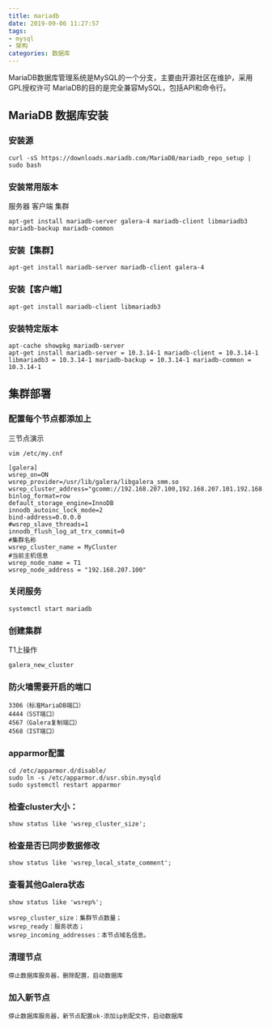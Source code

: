 ```yaml
---
title: mariadb
date: 2019-09-06 11:27:57
tags:
- mysql
- 架构
categories: 数据库
---
```

MariaDB数据库管理系统是MySQL的一个分支，主要由开源社区在维护，采用GPL授权许可 MariaDB的目的是完全兼容MySQL，包括API和命令行。
<!-- more -->

## MariaDB 数据库安装

### 安装源
```
curl -sS https://downloads.mariadb.com/MariaDB/mariadb_repo_setup | sudo bash
```
### 安装常用版本
服务器 客户端 集群
```
apt-get install mariadb-server galera-4 mariadb-client libmariadb3 mariadb-backup mariadb-common
```
### 安装【集群】
```
apt-get install mariadb-server mariadb-client galera-4
```
### 安装【客户端】
```
apt-get install mariadb-client libmariadb3
```
### 安装特定版本
```
apt-cache showpkg mariadb-server
apt-get install mariadb-server = 10.3.14-1 mariadb-client = 10.3.14-1 libmariadb3 = 10.3.14-1 mariadb-backup = 10.3.14-1 mariadb-common = 10.3.14-1
```
## 集群部署
### 配置每个节点都添加上
三节点演示
```
vim /etc/my.cnf
```
```
[galera]
wsrep_on=ON
wsrep_provider=/usr/lib/galera/libgalera_smm.so
wsrep_cluster_address="gcomm://192.168.207.100,192.168.207.101.192.168.207.102"
binlog_format=row
default_storage_engine=InnoDB
innodb_autoinc_lock_mode=2
bind-address=0.0.0.0
#wsrep_slave_threads=1
innodb_flush_log_at_trx_commit=0
#集群名称
wsrep_cluster_name = MyCluster
#当前主机信息
wsrep_node_name = T1
wsrep_node_address = "192.168.207.100"
```
### 关闭服务
```
systemctl start mariadb
```
### 创建集群
T1上操作
```
galera_new_cluster
```
### 防火墙需要开启的端口
```
3306（标准MariaDB端口）
4444（SST端口）
4567（Galera复制端口）
4568（IST端口）
```
### apparmor配置
```
cd /etc/apparmor.d/disable/
sudo ln -s /etc/apparmor.d/usr.sbin.mysqld
sudo systemctl restart apparmor
```

### 检查cluster大小：
```
show status like 'wsrep_cluster_size';
```
### 检查是否已同步数据修改
```
show status like 'wsrep_local_state_comment';
```
### 查看其他Galera状态
```
show status like 'wsrep%';
```
```
wsrep_cluster_size：集群节点数量；
wsrep_ready：服务状态；
wsrep_incoming_addresses：本节点域名信息。
```
### 清理节点
```
停止数据库服务器，删除配置，启动数据库
```
### 加入新节点
```
停止数据库服务器，新节点配置ok-添加ip到配文件，启动数据库
```